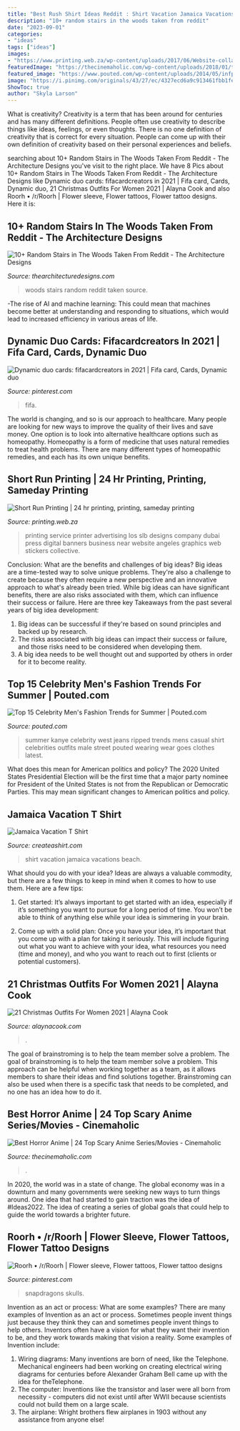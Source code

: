 ```yaml
---
title: "Best Rush Shirt Ideas Reddit : Shirt Vacation Jamaica Vacations Beach"
description: "10+ random stairs in the woods taken from reddit"
date: "2023-09-01"
categories:
- "ideas"
tags: ["ideas"]
images:
- "https://www.printing.web.za/wp-content/uploads/2017/06/Website-collage_New-9-10-13.jpg"
featuredImage: "https://thecinemaholic.com/wp-content/uploads/2018/01/tokyo-ghoul-english-subtitles.jpg?resize=768"
featured_image: "https://www.pouted.com/wp-content/uploads/2014/05/infphoto_2803702.jpg"
image: "https://i.pinimg.com/originals/43/27/ec/4327ecd6a9c913461fbb1fe04283bfa3.jpg"
ShowToc: true
author: "Skyla Larson"
---
```



What is creativity?
Creativity is a term that has been around for centuries and has many different definitions. People often use creativity to describe things like ideas, feelings, or even thoughts. There is no one definition of creativity that is correct for every situation. People can come up with their own definition of creativity based on their personal experiences and beliefs.

	

		
searching about 10+ Random Stairs in The Woods Taken From Reddit - The Architecture Designs you've visit to the right place. We have 8 Pics about 10+ Random Stairs in The Woods Taken From Reddit - The Architecture Designs like Dynamic duo cards: fifacardcreators in 2021 | Fifa card, Cards, Dynamic duo, 21 Christmas Outfits For Women 2021 | Alayna Cook and also Roorh • /r/Roorh | Flower sleeve, Flower tattoos, Flower tattoo designs. Here it is:
		
    
## 10+ Random Stairs In The Woods Taken From Reddit - The Architecture Designs

<img loading=lazy src="https://thearchitecturedesigns.com/wp-content/uploads/2018/07/16.random-stairs-in-the-woods-1024x576.jpg" onerror="this.onerror=null;this.src='https://tse1.mm.bing.net/th?id=OIP.UYILXjM_Fh8k_LuXYok37gHaEK&amp;pid=15.1';" alt="10+ Random Stairs in The Woods Taken From Reddit - The Architecture Designs">

_Source: thearchitecturedesigns.com_

>woods stairs random reddit taken source. 

	

-The rise of AI and machine learning: This could mean that machines become better at understanding and responding to situations, which would lead to increased efficiency in various areas of life.

    
## Dynamic Duo Cards: Fifacardcreators In 2021 | Fifa Card, Cards, Dynamic Duo

<img loading=lazy src="https://i.pinimg.com/736x/cb/e9/05/cbe905a07f90386d2b7fed50afee7eff.jpg" onerror="this.onerror=null;this.src='https://tse4.mm.bing.net/th?id=OIP.FSW7Hel-5vJKFJ27dikehQHaKW&amp;pid=15.1';" alt="Dynamic duo cards: fifacardcreators in 2021 | Fifa card, Cards, Dynamic duo">

_Source: pinterest.com_

>fifa. 

	

The world is changing, and so is our approach to healthcare. Many people are looking for new ways to improve the quality of their lives and save money. One option is to look into alternative healthcare options such as homeopathy. Homeopathy is a form of medicine that uses natural remedies to treat health problems. There are many different types of homeopathic remedies, and each has its own unique benefits.

    
## Short Run Printing | 24 Hr Printing, Printing, Sameday Printing

<img loading=lazy src="https://www.printing.web.za/wp-content/uploads/2017/06/Website-collage_New-9-10-13.jpg" onerror="this.onerror=null;this.src='https://tse4.mm.bing.net/th?id=OIP.VpSi81AEFrSygp0_I0rCJgHaDp&amp;pid=15.1';" alt="Short Run Printing | 24 hr printing, printing, sameday printing">

_Source: printing.web.za_

>printing service printer advertising los slb designs company dubai press digital banners business near website angeles graphics web stickers collective. 

	

Conclusion: What are the benefits and challenges of big ideas?
Big ideas are a time-tested way to solve unique problems. They're also a challenge to create because they often require a new perspective and an innovative approach to what's already been tried. While big ideas can have significant benefits, there are also risks associated with them, which can influence their success or failure. Here are three key Takeaways from the past several years of big idea development: 
1. Big ideas can be successful if they're based on sound principles and backed up by research.
2. The risks associated with big ideas can impact their success or failure, and those risks need to be considered when developing them.
3. A big idea needs to be well thought out and supported by others in order for it to become reality.

    
## Top 15 Celebrity Men&#039;s Fashion Trends For Summer | Pouted.com

<img loading=lazy src="https://www.pouted.com/wp-content/uploads/2014/05/infphoto_2803702.jpg" onerror="this.onerror=null;this.src='https://tse2.mm.bing.net/th?id=OIP.J26wXePXIHLPgguKXFI8wAHaLG&amp;pid=15.1';" alt="Top 15 Celebrity Men&#039;s Fashion Trends for Summer | Pouted.com">

_Source: pouted.com_

>summer kanye celebrity west jeans ripped trends mens casual shirt celebrities outfits male street pouted wearing wear goes clothes latest. 

	

What does this mean for American politics and policy?
The 2020 United States Presidential Election will be the first time that a major party nominee for President of the United States is not from the Republican or Democratic Parties. This may mean significant changes to American politics and policy.

    
## Jamaica Vacation T Shirt

<img loading=lazy src="https://www.createashirt.com/tshirtecommerce/templatesPreview/Jamaica-Vacation-T-Shirt.png" onerror="this.onerror=null;this.src='https://tse1.mm.bing.net/th?id=OIP.kmeCbDSdAg2NhznyK_qQkQHaHa&amp;pid=15.1';" alt="Jamaica Vacation T Shirt">

_Source: createashirt.com_

>shirt vacation jamaica vacations beach. 

	

What should you do with your idea?
Ideas are always a valuable commodity, but there are a few things to keep in mind when it comes to how to use them. Here are a few tips: 
1. Get started: It’s always important to get started with an idea, especially if it’s something you want to pursue for a long period of time. You won’t be able to think of anything else while your idea is simmering in your brain.

2. Come up with a solid plan: Once you have your idea, it’s important that you come up with a plan for taking it seriously. This will include figuring out what you want to achieve with your idea, what resources you need (time and money), and who you want to reach out to first (clients or potential customers). 


    
## 21 Christmas Outfits For Women 2021 | Alayna Cook

<img loading=lazy src="https://www.alaynacook.com/wp-content/uploads/21-Christmas-Outfits-For-Women-2021-6.jpg" onerror="this.onerror=null;this.src='https://tse2.mm.bing.net/th?id=OIP.Am_i2MSRRlPPJGCX7EOPIAHaLH&amp;pid=15.1';" alt="21 Christmas Outfits For Women 2021 | Alayna Cook">

_Source: alaynacook.com_

>. 

	

The goal of brainstroming is to help the team member solve a problem.
The goal of brainstroming is to help the team member solve a problem. This approach can be helpful when working together as a team, as it allows members to share their ideas and find solutions together. Brainstroming can also be used when there is a specific task that needs to be completed, and no one has an idea how to do it.

    
## Best Horror Anime | 24 Top Scary Anime Series/Movies - Cinemaholic

<img loading=lazy src="https://thecinemaholic.com/wp-content/uploads/2018/01/tokyo-ghoul-english-subtitles.jpg?resize=768" onerror="this.onerror=null;this.src='https://tse4.mm.bing.net/th?id=OIP.V6PYOno_sgQF1Iyq_LV-PgHaEN&amp;pid=15.1';" alt="Best Horror Anime | 24 Top Scary Anime Series/Movies - Cinemaholic">

_Source: thecinemaholic.com_

>. 

	

In 2020, the world was in a state of change. The global economy was in a downturn and many governments were seeking new ways to turn things around. One idea that had started to gain traction was the idea of #Ideas2022. The idea of creating a series of global goals that could help to guide the world towards a brighter future.

    
## Roorh • /r/Roorh | Flower Sleeve, Flower Tattoos, Flower Tattoo Designs

<img loading=lazy src="https://i.pinimg.com/originals/43/27/ec/4327ecd6a9c913461fbb1fe04283bfa3.jpg" onerror="this.onerror=null;this.src='https://tse4.mm.bing.net/th?id=OIP.VT5U_b4Keivc5k_bclEjhAHaNK&amp;pid=15.1';" alt="Roorh • /r/Roorh | Flower sleeve, Flower tattoos, Flower tattoo designs">

_Source: pinterest.com_

>snapdragons skulls. 

	

Invention as an act or process: What are some examples?
There are many examples of Invention as an act or process. Sometimes people invent things just because they think they can and sometimes people invent things to help others. Inventors often have a vision for what they want their invention to be, and they work towards making that vision a reality. Some examples of Invention include: 
1) Wiring diagrams: Many inventions are born of need, like the Telephone. Mechanical engineers had been working on creating electrical wiring diagrams for centuries before Alexander Graham Bell came up with the idea for theTelephone.
2) The computer: Inventions like the transistor and laser were all born from necessity - computers did not exist until after WWII because scientists could not build them on a large scale.
3) The airplane: Wright brothers flew airplanes in 1903 without any assistance from anyone else!


